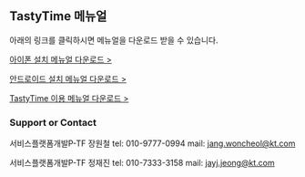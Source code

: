 ## TastyTime 메뉴얼

아래의 링크를 클릭하시면 메뉴얼을 다운로드 받을 수 있습니다.

[아이폰 설치 메뉴얼 다운로드 >](https://dl.dropboxusercontent.com/s/1ql5lu91h1b3zpv/Tasty%20Time%20%EC%95%84%EC%9D%B4%ED%8F%B0%20%EC%84%A4%EC%B9%98%20%EB%A9%94%EB%89%B4%EC%96%BC.pptx)

[안드로이드 설치 메뉴얼 다운로드 >](https://dl.dropboxusercontent.com/s/d9nnrtd3nin6hdf/Tasty%20Time%20%EC%95%88%EB%93%9C%EB%A1%9C%EC%9D%B4%EB%93%9C%20%EC%84%A4%EC%B9%98%20%EB%A9%94%EB%89%B4%EC%96%BC.pptx)

[TastyTime 이용 메뉴얼 다운로드 >](https://dl.dropboxusercontent.com/s/moatg4sk2e1u8rp/Tasty%20Time%20%EC%82%AC%EC%9A%A9%20%EB%A9%94%EB%89%B4%EC%96%BC.pptx)

### Support or Contact

서비스플랫폼개발P-TF 장원철
  tel: 010-9777-0994
  mail: jang.woncheol@kt.com

서비스플랫폼개발P-TF 정재진
  tel: 010-7333-3158
  mail: jayj.jeong@kt.com